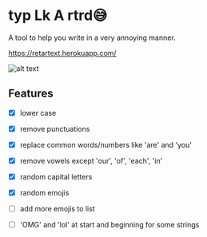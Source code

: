 # typ Lk A rtrd😅

A tool to help you write in a very annoying manner.

https://retartext.herokuapp.com/

![alt text]('screenshot.PNG')



## Features

* [x] lower case

* [x] remove punctuations

* [x] replace common words/numbers like 'are' and 'you'

* [x] remove vowels except 'our', 'of', 'each', 'in'

* [x] random capital letters

* [x] random emojis

* [ ] add more emojis to list
	
* [ ] 'OMG' and 'lol' at start and beginning for some strings